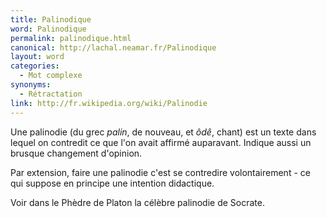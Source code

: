 ```yaml
---
title: Palinodique
word: Palinodique
permalink: palinodique.html
canonical: http://lachal.neamar.fr/Palinodique
layout: word
categories:
  - Mot complexe
synonyms:
  - Rétractation
link: http://fr.wikipedia.org/wiki/Palinodie
---
```


Une palinodie (du grec *palin*, de nouveau, et *ôdê*, chant) est un texte dans lequel on contredit ce que l'on avait affirmé auparavant. Indique aussi un brusque changement d'opinion.

Par extension, faire une palinodie c'est se contredire volontairement - ce qui suppose en principe une intention didactique.

Voir dans le Phèdre de Platon la célèbre palinodie de Socrate.

